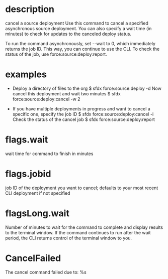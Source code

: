 # description

cancel a source deployment
Use this command to cancel a specified asynchronous source deployment. You can also specify a wait time (in minutes) to check for updates to the canceled deploy status.

To run the command asynchronously, set --wait to 0, which immediately returns the job ID. This way, you can continue to use the CLI.
To check the status of the job, use force:source:deploy:report.

# examples

- Deploy a directory of files to the org
  $ sfdx force:source:deploy -d <directory>
  Now cancel this deployment and wait two minutes
  $ sfdx force:source:deploy:cancel -w 2

- If you have multiple deployments in progress and want to cancel a specific one, specify the job ID
  $ sfdx force:source:deploy:cancel -i <jobid>
  Check the status of the cancel job
  $ sfdx force:source:deploy:report

# flags.wait

wait time for command to finish in minutes

# flags.jobid

job ID of the deployment you want to cancel; defaults to your most recent CLI deployment if not specified

# flagsLong.wait

Number of minutes to wait for the command to complete and display results to the terminal window. If the command continues to run after the wait period, the CLI returns control of the terminal window to you.

# CancelFailed

The cancel command failed due to: %s
